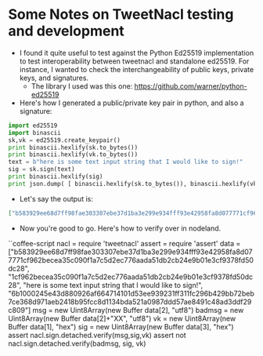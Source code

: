 
# Some Notes on TweetNacl testing and development

- I found it quite useful to test against the Python Ed25519 implementation
  to test interoperability between tweetnacl and standalone ed25519.  For instance,
  I wanted to check the interchangeability of public keys, private keys, and
  signatures.
   - The library I used was this one: https://github.com/warner/python-ed25519
- Here's how I generated a public/private key pair in python, and also a signature:

```python
import ed25519
import binascii
sk,vk = ed25519.create_keypair()
print binascii.hexlify(sk.to_bytes())
print binascii.hexlify(vk.to_bytes())
text = b"here is some text input string that I would like to sign!"
sig = sk.sign(text)
print binascii.hexlify(sig)
print json.dump( [ binascii.hexlify(sk.to_bytes()), binascii.hexlify(vk.to_bytes()), text, binascii.hexlify(sig) ]
```

- Let's say the output is:

```json
["b583929ee68d7ff98fae303307ebe37d1ba3e299e934fff93e42958fa8d077771cf962becea35c090f1a7c5d2ec776aada51db2cb24e9b01e3cf9378fd50dc28", "1cf962becea35c090f1a7c5d2ec776aada51db2cb24e9b01e3cf9378fd50dc28", "here is some text input string that I would like to sign!", "6b1000245e43d880926af664714101d53ee939231ff311fc296b429bb72beb7ce368d971aeb2418b95fcc8d1134bda521a0987ddd57ae8491c48ad3ddf29c809"]
```


- Now you're good to go.  Here's how to verify over in nodeland.

``coffee-script
nacl = require 'tweetnacl'
assert = require 'assert'
data = ["b583929ee68d7ff98fae303307ebe37d1ba3e299e934fff93e42958fa8d077771cf962becea35c090f1a7c5d2ec776aada51db2cb24e9b01e3cf9378fd50dc28", "1cf962becea35c090f1a7c5d2ec776aada51db2cb24e9b01e3cf9378fd50dc28", "here is some text input string that I would like to sign!", "6b1000245e43d880926af664714101d53ee939231ff311fc296b429bb72beb7ce368d971aeb2418b95fcc8d1134bda521a0987ddd57ae8491c48ad3ddf29c809"]
msg = new Uint8Array(new Buffer data[2], "utf8")
badmsg = new Uint8Array(new Buffer data[2]+"XX", "utf8")
vk = new Uint8Array(new Buffer data[1], "hex")
sig = new Uint8Array(new Buffer data[3], "hex")
assert nacl.sign.detached.verify(msg,sig,vk)
assert not nacl.sign.detached.verify(badmsg, sig, vk)
```
